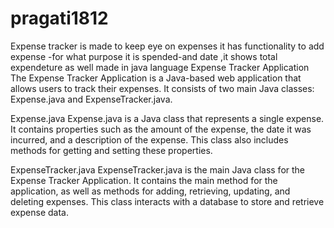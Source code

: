 # pragati1812
Expense tracker is made to keep eye on expenses it has functionality to add expense -for what purpose it is spended-and date ,it shows total expendeture as well made in java language
Expense Tracker Application
The Expense Tracker Application is a Java-based web application that allows users to track their expenses. It consists of two main Java classes: Expense.java and ExpenseTracker.java.

Expense.java
Expense.java is a Java class that represents a single expense. It contains properties such as the amount of the expense, the date it was incurred, and a description of the expense. This class also includes methods for getting and setting these properties.

ExpenseTracker.java
ExpenseTracker.java is the main Java class for the Expense Tracker Application. It contains the main method for the application, as well as methods for adding, retrieving, updating, and deleting expenses. This class interacts with a database to store and retrieve expense data.

